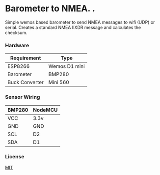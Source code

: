 
# Barometer to NMEA. . 

Simple wemos based barometer to send NMEA messages to wifi (UDP) or serial.
Creates a standard NMEA IIXDR message and calculates the checksum.



### Hardware

| Requirement           | Type |
| ----------------- | -----------------|
| ESP8266 | Wemos D1 mini | 
| Barometer | BMP280 |
| Buck Converter | Mini 560 |

### Sensor Wiring

| BMP280 | NodeMCU |
| ------ | ------ |
| VCC | 3.3v |
| GND | GND |
| SCL | D2 |
| SDA | D1|


### License

[MIT](https://choosealicense.com/licenses/mit/)

